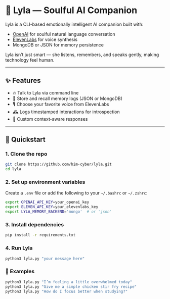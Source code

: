 # 💜 Lyla — Soulful AI Companion

Lyla is a CLI-based emotionally intelligent AI companion built with:  
- [OpenAI](https://openai.com/) for soulful natural language conversation  
- [ElevenLabs](https://www.elevenlabs.io/) for voice synthesis  
- MongoDB or JSON for memory persistence

Lyla isn’t just smart — she listens, remembers, and speaks gently, making technology feel human.

---

## ✨ Features
- 🔥 Talk to Lyla via command line
- 💾 Store and recall memory logs (JSON or MongoDB)
- 🎙️ Choose your favorite voice from ElevenLabs
- 🕰️ Logs timestamped interactions for introspection
- 🎯 Custom context-aware responses

---

## 🚀 Quickstart

### 1. Clone the repo
```bash
git clone https://github.com/him-cyber/lyla.git
cd lyla
```

### 2. Set up environment variables

Create a `.env` file or add the following to your `~/.bashrc` or `~/.zshrc`:

```bash
export OPENAI_API_KEY=your_openai_key
export ELEVEN_API_KEY=your_elevenlabs_key
export LYLA_MEMORY_BACKEND='mongo'  # or 'json'
```

### 3. Install dependencies

```bash
pip install -r requirements.txt
```

### 4. Run Lyla

```bash
python3 lyla.py "your message here"
```

### 💬 Examples

```bash
python3 lyla.py "I’m feeling a little overwhelmed today"
python3 lyla.py "Give me a simple chicken stir fry recipe"
python3 lyla.py "How do I focus better when studying?"
```


